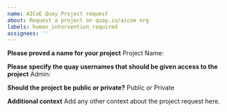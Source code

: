 ```yaml
---
name: AICoE Quay Project request
about: Request a project on quay.io/aicoe org
labels: human_intervention_required
assignees: ''
---
```


**Please proved a name for your project**
Project Name:

**Please specify the quay usernames that should be given access to the project**
Admin:

**Should the project be public or private?**
Public or Private

**Additional context**
Add any other context about the project request here.
